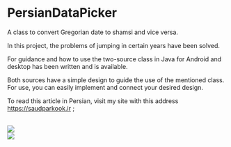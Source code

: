 # PersianDataPicker

A class to convert Gregorian date to shamsi and vice versa.

In this project, the problems of jumping in certain years have been solved.

For guidance and how to use the two-source class in Java for Android and desktop has been written and is available.

Both sources have a simple design to guide the use of the mentioned class. For use, you can easily implement and connect your desired design.

To read this article in Persian, visit my site with this address https://saudparkook.ir  ;

<br>
<img src="https://saudparkook.ir/film/des.jpg"/>
<br>
<img  src="https://saudparkook.ir/film/mob2.jpg"/>

<br>
